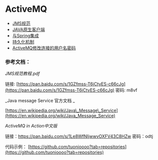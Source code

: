 # ActiveMQ

* [JMS规范](/activemq/jmsgui-fan.md)
* [JAVA原生客户端](/activemq/javayuan-sheng-ke-hu-duan.md)
* [与Spring集成](/activemq/yu-spring-ji-cheng.md)
* [持久化机制](/activemq/chi-jiu-hua-ji-zhi.md)
* [ActiveMQ修改连接的用户名密码](/activemq/activemqxiu-gai-lian-jie-de-yong-hu-ming-mi-ma.md)

### 参考文档：

_JMS规范教程.pdf_

链接: [https://pan.baidu.com/s/1GZfmss-T6jCtyES-c66cJg](https://pan.baidu.com/s/1GZfmss-T6jCtyES-c66cJg) 密码: m8vf

_Java message Service 官方文档  _

[https://en.wikipedia.org/wiki/Java\_Message\_Service](https://en.wikipedia.org/wiki/Java_Message_Service)

_ActiveMQ in Action中文版_

链接：https://pan.baidu.com/s/1Le8WfNIjwwvOXFV43C8HZw 密码：odtj

代码示例： [https://github.com/tuonioooo?tab=repositories](https://github.com/tuonioooo?tab=repositories)

